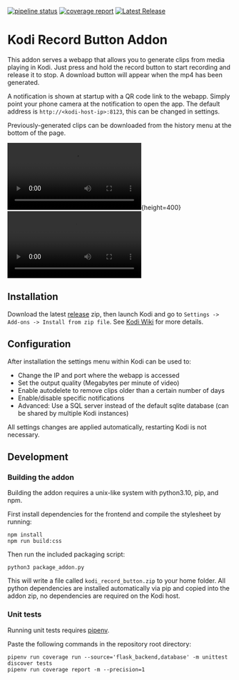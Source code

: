 [![pipeline status](https://gitlab.com/jamedeus/kodi_record_button/badges/master/pipeline.svg)](https://gitlab.com/jamedeus/kodi_record_button/-/commits/master)
[![coverage report](https://gitlab.com/jamedeus/kodi_record_button/badges/master/coverage.svg)](https://gitlab.com/jamedeus/kodi_record_button/-/commits/master)
[![Latest Release](https://gitlab.com/jamedeus/kodi_record_button/-/badges/release.svg)](https://gitlab.com/jamedeus/kodi_record_button/-/releases)

# Kodi Record Button Addon

This addon serves a webapp that allows you to generate clips from media playing in Kodi. Just press and hold the record button to start recording and release it to stop. A download button will appear when the mp4 has been generated.

A notification is shown at startup with a QR code link to the webapp. Simply point your phone camera at the notification to open the app. The default address is `http://<kodi-host-ip>:8123`, this can be changed in settings.

Previously-generated clips can be downloaded from the history menu at the bottom of the page.

![Demo](demo.mp4){height=400}
<video src='https://github.com/user-attachments/assets/722f0c3c-48e1-487d-b5a3-05f5a5717e68'></video>

## Installation

Download the latest [release](https://gitlab.com/jamedeus/kodi_record_button/-/releases) zip, then launch Kodi and go to `Settings -> Add-ons -> Install from zip file`. See [Kodi Wiki](https://kodi.wiki/view/Add-on_manager#How_to_install_from_a_ZIP_file) for more details.

## Configuration

After installation the settings menu within Kodi can be used to:
- Change the IP and port where the webapp is accessed
- Set the output quality (Megabytes per minute of video)
- Enable autodelete to remove clips older than a certain number of days
- Enable/disable specific notifications
- Advanced: Use a SQL server instead of the default sqlite database (can be shared by multiple Kodi instances)

All settings changes are applied automatically, restarting Kodi is not necessary.

## Development

### Building the addon

Building the addon requires a unix-like system with python3.10, pip, and npm.

First install dependencies for the frontend and compile the stylesheet by running:
```
npm install
npm run build:css
```

Then run the included packaging script:
```
python3 package_addon.py
```

This will write a file called `kodi_record_button.zip` to your home folder. All python dependencies are installed automatically via pip and copied into the addon zip, no dependencies are required on the Kodi host.

### Unit tests

Running unit tests requires [pipenv](https://pipenv.pypa.io/en/latest/).

Paste the following commands in the repository root directory:
```
pipenv run coverage run --source='flask_backend,database' -m unittest discover tests
pipenv run coverage report -m --precision=1
```
